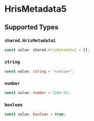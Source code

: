 # HrisMetadata5


## Supported Types

### `shared.HrisMetadata1`

```typescript
const value: shared.HrisMetadata1 = {};
```

### `string`

```typescript
const value: string = "<value>";
```

### `number`

```typescript
const value: number = 1284.03;
```

### `boolean`

```typescript
const value: boolean = true;
```

